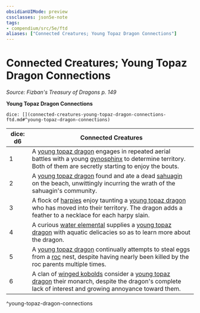 ```yaml
---
obsidianUIMode: preview
cssclasses: json5e-note
tags:
- compendium/src/5e/ftd
aliases: ["Connected Creatures; Young Topaz Dragon Connections"]
---
```

# Connected Creatures; Young Topaz Dragon Connections
*Source: Fizban's Treasury of Dragons p. 149* 

**Young Topaz Dragon Connections**

`dice: [](connected-creatures-young-topaz-dragon-connections-ftd.md#^young-topaz-dragon-connections)`

| dice: d6 | Connected Creatures |
|----------|---------------------|
| 1 | A [young topaz dragon](5E2014官方资源/bestiary/dragon/young-topaz-dragon-ftd.md) engages in repeated aerial battles with a young [gynosphinx](5E2014官方资源/bestiary/monstrosity/gynosphinx.md) to determine territory. Both of them are secretly starting to enjoy the bouts. |
| 2 | A [young topaz dragon](5E2014官方资源/bestiary/dragon/young-topaz-dragon-ftd.md) found and ate a dead [sahuagin](5E2014官方资源/bestiary/humanoid/sahuagin.md) on the beach, unwittingly incurring the wrath of the sahuagin's community. |
| 3 | A flock of [harpies](5E2014官方资源/bestiary/monstrosity/harpy.md) enjoy taunting a [young topaz dragon](5E2014官方资源/bestiary/dragon/young-topaz-dragon-ftd.md) who has moved into their territory. The dragon adds a feather to a necklace for each harpy slain. |
| 4 | A curious [water elemental](5E2014官方资源/bestiary/elemental/water-elemental.md) supplies a [young topaz dragon](5E2014官方资源/bestiary/dragon/young-topaz-dragon-ftd.md) with aquatic delicacies so as to learn more about the dragon. |
| 5 | A [young topaz dragon](5E2014官方资源/bestiary/dragon/young-topaz-dragon-ftd.md) continually attempts to steal eggs from a [roc](5E2014官方资源/bestiary/monstrosity/roc.md) nest, despite having nearly been killed by the roc parents multiple times. |
| 6 | A clan of [winged kobolds](5E2014官方资源/bestiary/humanoid/winged-kobold.md) consider a [young topaz dragon](5E2014官方资源/bestiary/dragon/young-topaz-dragon-ftd.md) their monarch, despite the dragon's complete lack of interest and growing annoyance toward them. |
^young-topaz-dragon-connections